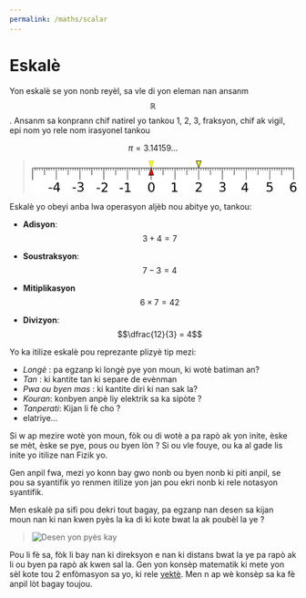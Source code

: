 ```yaml
---
permalink: /maths/scalar
---
```


# Eskalè

Yon eskalè se yon nonb reyèl, sa vle di yon eleman nan ansanm $$\mathbb{R}$$. Ansanm sa konprann chif natirel yo tankou 1, 2, 3, fraksyon, chif ak vigil, epi nom yo rele nom irasyonel tankou

$$ \pi=3.14159... $$

> ![Desen yon règ gradye](scalar/scalaire.png)

Eskalè yo obeyi anba lwa operasyon aljèb nou abitye yo, tankou:

- **Adisyon**:    $$3 + 4 = 7$$

- **Soustraksyon**: $$7 - 3 = 4$$

- **Mitiplikasyon** $$6 \times 7 = 42$$

- **Divizyon**: $$\dfrac{12}{3} = 4$$

Yo ka itilize eskalè pou reprezante plizyè tip mezi:

- *Longè* : pa egzanp ki longè pye yon moun, ki wotè batiman an?
- *Tan* : ki kantite tan ki separe de evènman
- *Pwa ou byen mas* : ki kantite diri ki nan sak la?
- *Kouran*: konbyen anpè liy elektrik sa ka sipòte ?
- *Tanperati*: Kijan li fè cho ?
- elatriye… 

Si w ap mezire wotè yon moun, fòk ou di wotè a pa rapò ak yon inite, èske se mèt, èske se pye, pous ou byen lòn ? Si ou vle fouye, ou ka al gade lis inite yo itilize nan Fizik yo.

Gen anpil fwa, mezi yo konn bay gwo nonb ou byen nonb ki piti anpil, se pou sa syantifik yo renmen itilize yon jan pou ekri nonb ki rele notasyon syantifik.

Men eskalè pa sifi pou dekri tout bagay, pa egzanp nan desen sa kijan moun nan ki nan kwen pyès la ka di ki kote bwat la ak poubèl la ye ?

> ![Desen yon pyès kay](scalar/bezwen_vektè.png)

Pou li fè sa, fòk li bay nan ki direksyon e nan ki distans bwat la ye pa rapò ak li ou byen pa rapò ak kwen sal la. Gen yon konsèp matematik ki mete yon sèl kote tou 2 enfòmasyon sa yo, ki rele [vektè](/maths/vector). Men n ap wè konsèp sa ka fè anpil lòt bagay toujou.
